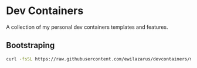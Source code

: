 # Dev Containers

A collection of my personal dev containers templates and features.

## Bootstraping

```sh
curl -fsSL https://raw.githubusercontent.com/ewilazarus/devcontainers/main/bootstrap.sh | bash -s -- PROJ_NAME
```